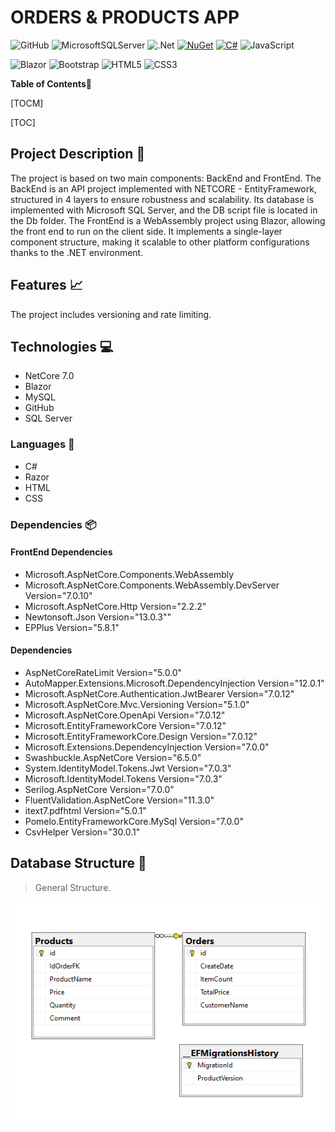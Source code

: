 # ORDERS & PRODUCTS APP



![GitHub](https://img.shields.io/badge/github-%23121011.svg?style=for-the-badge&logo=github&logoColor=white)
![MicrosoftSQLServer](https://img.shields.io/badge/Microsoft%20SQL%20Server-CC2927?style=for-the-badge&logo=microsoft%20sql%20server&logoColor=white)
![.Net](https://img.shields.io/badge/.NET-5C2D91?style=for-the-badge&logo=.net&logoColor=white)
[![NuGet](https://badgen.net/badge/icon/nuget?icon=nuget&label)](https://https://nuget.org/)
[![C#](https://img.shields.io/badge/C%23-239120?style=for-the-badge&logo=c-sharp&logoColor=white)](https://learn.microsoft.com/es-es/dotnet/csharp/)
![JavaScript](https://img.shields.io/badge/javascript-%23323330.svg?style=for-the-badge&logo=javascript&logoColor=%23F7DF1E)


![Blazor](https://img.shields.io/badge/blazor-%235C2D91.svg?style=for-the-badge&logo=blazor&logoColor=white)
![Bootstrap](https://img.shields.io/badge/bootstrap-%238511FA.svg?style=for-the-badge&logo=bootstrap&logoColor=white)
![HTML5](https://img.shields.io/badge/html5-%23E34F26.svg?style=for-the-badge&logo=html5&logoColor=white)
![CSS3](https://img.shields.io/badge/css3-%231572B6.svg?style=for-the-badge&logo=css3&logoColor=white)

**Table of Contents**📑

[TOCM]

[TOC]

## Project Description 🌟

The project is based on two main components: BackEnd and FrontEnd. The BackEnd is an API project implemented with NETCORE - EntityFramework, structured in 4 layers to ensure robustness and scalability. Its database is implemented with Microsoft SQL Server, and the DB script file is located in the Db folder. The FrontEnd is a WebAssembly project using Blazor, allowing the front end to run on the client side. It implements a single-layer component structure, making it scalable to other platform configurations thanks to the .NET environment.


## Features 📈

The project includes versioning and rate limiting.


## Technologies  💻

-   NetCore 7.0
-   Blazor
-   MySQL
-   GitHub
-   SQL Server

### Languages 💬

-   C#
-   Razor
-   HTML
-   CSS

### Dependencies 📦

#### FrontEnd Dependencies
-   Microsoft.AspNetCore.Components.WebAssembly
-   Microsoft.AspNetCore.Components.WebAssembly.DevServer Version="7.0.10"
-   Microsoft.AspNetCore.Http Version="2.2.2"
-   Newtonsoft.Json Version="13.0.3""
-   EPPlus Version="5.8.1"

#### Dependencies
-   AspNetCoreRateLimit Version="5.0.0"
-   AutoMapper.Extensions.Microsoft.DependencyInjection Version="12.0.1"
-   Microsoft.AspNetCore.Authentication.JwtBearer Version="7.0.12"
-   Microsoft.AspNetCore.Mvc.Versioning Version="5.1.0"
-   Microsoft.AspNetCore.OpenApi Version="7.0.12"
-   Microsoft.EntityFrameworkCore Version="7.0.12"
-   Microsoft.EntityFrameworkCore.Design Version="7.0.12"
-   Microsoft.Extensions.DependencyInjection Version="7.0.0"
-   Swashbuckle.AspNetCore Version="6.5.0"
-   System.IdentityModel.Tokens.Jwt Version="7.0.3"
-   Microsoft.IdentityModel.Tokens Version="7.0.3"
-   Serilog.AspNetCore Version="7.0.0"
-   FluentValidation.AspNetCore Version="11.3.0"
-   itext7.pdfhtml Version="5.0.1"
-   Pomelo.EntityFrameworkCore.MySql Version="7.0.0"
-   CsvHelper Version="30.0.1"

## Database Structure  🧱

> General Structure.

![](./Diagrams/DBScreenShoot.png)
